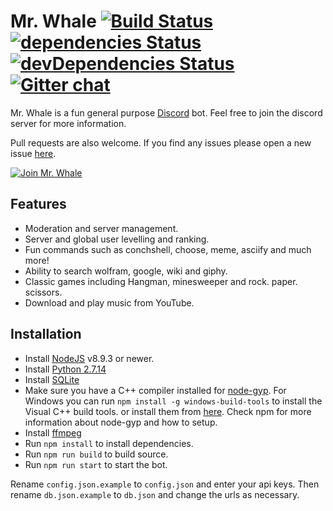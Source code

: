 # Mr. Whale [![Build Status](https://travis-ci.org/bowenwaregames/mrwhale.svg?branch=master)](https://travis-ci.org/bowenwaregames/mrwhale) [![dependencies Status](https://david-dm.org/bowenwaregames/mrwhale/status.svg)](https://david-dm.org/bowenwaregames/mrwhale) [![devDependencies Status](https://david-dm.org/bowenwaregames/mrwhale/dev-status.svg)](https://david-dm.org/bowenwaregames/mrwhale?type=dev) [![Gitter chat](https://badges.gitter.im/gitterHQ/gitter.png)](https://gitter.im/mrwhalediscord)

Mr. Whale is a fun general purpose [Discord](https://discordapp.com/) bot. Feel free to join the discord server for more information.

Pull requests are also welcome. If you find any issues please open a new issue [here](https://github.com/bowenwaregames/mrwhale/issues).

[![Join Mr. Whale](https://discordapp.com/api/guilds/407167968481640449/embed.png?style=banner2)](https://discord.gg/ae3mfBV)

## Features

- Moderation and server management.
- Server and global user levelling and ranking.
- Fun commands such as conchshell, choose, meme, asciify and much more!
- Ability to search wolfram, google, wiki and giphy.
- Classic games including Hangman, minesweeper and rock. paper. scissors.
- Download and play music from YouTube.

## Installation

- Install [NodeJS](https://nodejs.org/en/) v8.9.3 or newer.
- Install [Python 2.7.14](https://www.python.org/downloads/)
- Install [SQLite](https://www.sqlite.org/index.html)
- Make sure you have a C++ compiler installed for [node-gyp](https://github.com/nodejs/node-gyp). For Windows you can run `npm install -g windows-build-tools` to install the Visual C++ build tools. or install them from [here](http://landinghub.visualstudio.com/visual-cpp-build-tools). Check npm for more information about node-gyp and how to setup.
- Install [ffmpeg](https://ffmpeg.org/)
- Run `npm install` to install dependencies.
- Run `npm run build` to build source.
- Run `npm run start` to start the bot.

Rename `config.json.example` to `config.json` and enter your api keys. Then rename `db.json.example` to `db.json` and change the urls as necessary.
